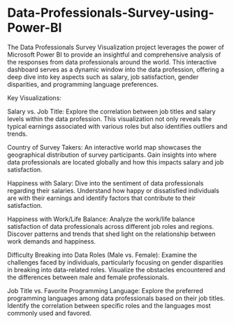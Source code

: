 # Data-Professionals-Survey-using-Power-BI

The Data Professionals Survey Visualization project leverages the power of Microsoft Power BI to provide an insightful and comprehensive analysis of the responses from data professionals around the world. This interactive dashboard serves as a dynamic window into the data profession, offering a deep dive into key aspects such as salary, job satisfaction, gender disparities, and programming language preferences.

Key Visualizations:

Salary vs. Job Title: Explore the correlation between job titles and salary levels within the data profession. This visualization not only reveals the typical earnings associated with various roles but also identifies outliers and trends.

Country of Survey Takers: An interactive world map showcases the geographical distribution of survey participants. Gain insights into where data professionals are located globally and how this impacts salary and job satisfaction.

Happiness with Salary: Dive into the sentiment of data professionals regarding their salaries. Understand how happy or dissatisfied individuals are with their earnings and identify factors that contribute to their satisfaction.

Happiness with Work/Life Balance: Analyze the work/life balance satisfaction of data professionals across different job roles and regions. Discover patterns and trends that shed light on the relationship between work demands and happiness.

Difficulty Breaking into Data Roles (Male vs. Female): Examine the challenges faced by individuals, particularly focusing on gender disparities in breaking into data-related roles. Visualize the obstacles encountered and the differences between male and female professionals.

Job Title vs. Favorite Programming Language: Explore the preferred programming languages among data professionals based on their job titles. Identify the correlation between specific roles and the languages most commonly used and favored.





